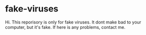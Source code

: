# fake-viruses
Hi. This reporisory is only for fake viruses. It dont make bad to your computer, but it's fake. If here is any problems, contact me.
